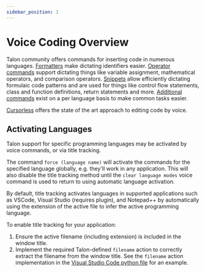 ```yaml
---
sidebar_position: 1
---
```


# Voice Coding Overview

Talon community offers commands for inserting code in numerous languages. [Formatters](formatters.md) make dictating identifiers easier. [Operator commands](operators.md) support dictating things like variable assignment, mathematical operators, and comparison operators. [Snippets](snippets.md) allow efficiently dictating formulaic code patterns and are used for things like control flow statements, class and function definitions, return statements and more. [Additional commands](language-specific.md) exist on a per language basis to make common tasks easier.

[Cursorless](https://www.cursorless.org/docs/user/installation/) offers the state of the art approach to editing code by voice.

## Activating Languages
Talon support for specific programming languages may be activated by voice commands, or via title tracking.

The command `force (language name)` will activate the commands for the specified language globally, e.g. they'll work in any application. This will also disable the title tracking method until the `clear language modes` voice command is used to return to using automatic language activation.

By default, title tracking activates languages in supported applications such as VSCode, Visual Studio (requires plugin), and Notepad++ by automatically using the extension of the active file to infer the active programming language.

To enable title tracking for your application:

1. Ensure the active filename (including extension) is included in the window title.
2. Implement the required Talon-defined `filename` action to correctly extract the filename from the window title. See the `filename` action implementation in the [Visual Studio Code python file](https://github.com/talonhub/community/blob/main/apps/vscode/vscode.py) for an example.
